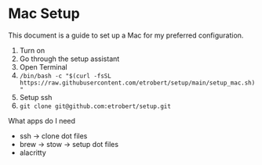 # Mac Setup

This document is a guide to set up a Mac for my preferred configuration.

1. Turn on
2. Go through the setup assistant
3. Open Terminal
4. `/bin/bash -c "$(curl -fsSL https://raw.githubusercontent.com/etrobert/setup/main/setup_mac.sh)"`
5. Setup ssh
6. `git clone git@github.com:etrobert/setup.git`

What apps do I need

- ssh -> clone dot files
- brew -> stow -> setup dot files
- alacritty
